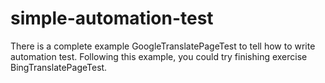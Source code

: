 # simple-automation-test
There is a complete example GoogleTranslatePageTest to tell how to write automation test. Following this example, you could try finishing exercise BingTranslatePageTest.
